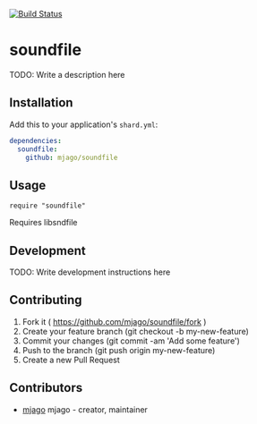 [![Build Status](https://travis-ci.org/mjago/soundfile.svg?branch=master)](https://travis-ci.org/mjago/CW)

# soundfile

TODO: Write a description here

## Installation

Add this to your application's `shard.yml`:

```yaml
dependencies:
  soundfile:
    github: mjago/soundfile
```

## Usage

```crystal
require "soundfile"
```

Requires libsndfile

## Development

TODO: Write development instructions here

## Contributing

1. Fork it ( https://github.com/mjago/soundfile/fork )
2. Create your feature branch (git checkout -b my-new-feature)
3. Commit your changes (git commit -am 'Add some feature')
4. Push to the branch (git push origin my-new-feature)
5. Create a new Pull Request

## Contributors

- [mjago](https://github.com/mjago) mjago - creator, maintainer
